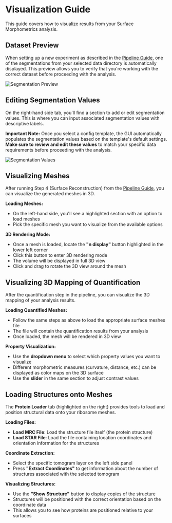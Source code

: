 # Visualization Guide

This guide covers how to visualize results from your Surface Morphometrics analysis.

## Dataset Preview

When setting up a new experiment as described in the [Pipeline Guide](pipeline.md), one of the segmentations from your selected data directory is automatically displayed. This preview allows you to verify that you're working with the correct dataset before proceeding with the analysis.

![Segmentation Preview]()

## Editing Segmentation Values

On the right-hand side tab, you'll find a section to add or edit segmentation values. This is where you can input associated segmentation values with descriptive labels.

**Important Note:**
Once you select a config template, the GUI automatically populates the segmentation values based on the template's default settings. **Make sure to review and edit these values** to match your specific data requirements before proceeding with the analysis.

![Segmentation Values]()

## Visualizing Meshes

After running Step 4 (Surface Reconstruction) from the [Pipeline Guide](pipeline.md), you can visualize the generated meshes in 3D.

**Loading Meshes:**
- On the left-hand side, you'll see a highlighted section with an option to load meshes
- Pick the specific mesh you want to visualize from the available options

**3D Rendering Mode:**
- Once a mesh is loaded, locate the **"n display"** button highlighted in the lower left corner
- Click this button to enter 3D rendering mode
- The volume will be displayed in full 3D view
- Click and drag to rotate the 3D view around the mesh

## Visualizing 3D Mapping of Quantification

After the quantification step in the pipeline, you can visualize the 3D mapping of your analysis results.

**Loading Quantified Meshes:**
- Follow the same steps as above to load the appropriate surface meshes file
- The file will contain the quantification results from your analysis
- Once loaded, the mesh will be rendered in 3D view

**Property Visualization:**
- Use the **dropdown menu** to select which property values you want to visualize
- Different morphometric measures (curvature, distance, etc.) can be displayed as color maps on the 3D surface
- Use the **slider** in the same section to adjust contrast values

## Loading Structures onto Meshes

The **Protein Loader** tab (highlighted on the right) provides tools to load and position structural data onto your ribosome meshes.

**Loading Files:**
- **Load MRC File**: Load the structure file itself (the protein structure)
- **Load STAR File**: Load the file containing location coordinates and orientation information for the structures

**Coordinate Extraction:**
- Select the specific tomogram layer on the left side panel
- Press **"Extract Coordinates"** to get information about the number of structures associated with the selected tomogram

**Visualizing Structures:**
- Use the **"Show Structure"** button to display copies of the structure
- Structures will be positioned with the correct orientation based on the coordinate data
- This allows you to see how proteins are positioned relative to your surfaces








